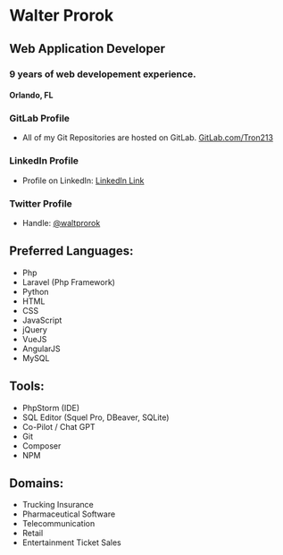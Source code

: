 # Walter Prorok
## Web Application Developer
### 9 years of web developement experience.
#### Orlando, FL

### GitLab Profile
* All of my Git Repositories are hosted on GitLab.
[GitLab.com/Tron213](https://gitlab.com/Tron213)

### LinkedIn Profile
* Profile on LinkedIn: 
[LinkedIn Link](https://www.linkedin.com/in/walter-prorok/)

### Twitter Profile
* Handle: [@waltprorok](https://twitter.com/waltprorok)


## Preferred Languages:
* Php
* Laravel (Php Framework)
* Python
* HTML
* CSS
* JavaScript
* jQuery
* VueJS
* AngularJS
* MySQL

## Tools:
* PhpStorm (IDE)
* SQL Editor (Squel Pro, DBeaver, SQLite)
* Co-Pilot / Chat GPT
* Git
* Composer
* NPM

## Domains:
* Trucking Insurance
* Pharmaceutical Software
* Telecommunication
* Retail
* Entertainment Ticket Sales
